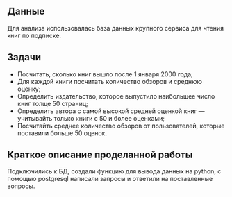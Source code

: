 ## Данные
Для анализа использовалась база данных крупного сервиса для чтения книг по подписке.

## Задачи
- Посчитать, сколько книг вышло после 1 января 2000 года;
- Для каждой книги посчитать количество обзоров и среднюю оценку;
- Определить издательство, которое выпустило наибольшее число книг толще 50 страниц;
- Определить автора с самой высокой средней оценкой книг — учитывайть только книги с 50 и более оценками;
- Посчитайть среднее количество обзоров от пользователей, которые поставили больше 50 оценок.

## Краткое описание проделанной работы
Подключились к БД, создали функцию для вывода данных на python, с помощью postgresql написали запросы и ответили на поставленные вопросы.
